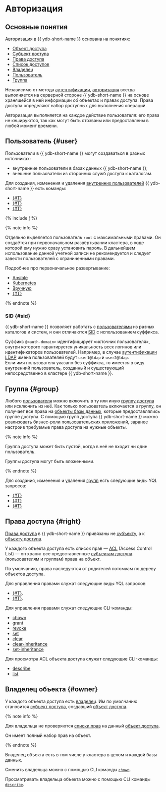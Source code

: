 # Авторизация

## Основные понятия

Авторизация в {{ ydb-short-name }} основана на понятиях:

* [Объект доступа](../concepts/glossary.md#access-object)
* [Субъект доступа](../concepts/glossary.md#access-subject)
* [Права доступа](../concepts/glossary.md#access-right)
* [Список доступов](../concepts/glossary.md#access-acl)
* [Владелец](../concepts/glossary.md#access-owner)
* [Пользователь](../concepts/glossary.md#access-user)
* [Группа](../concepts/glossary.md#access-group)

Независимо от метода [аутентификации](https://ru.wikipedia.org/wiki/Аутентификация), [авторизация](https://ru.wikipedia.org/wiki/Авторизация) всегда выполняется на серверной стороне {{ ydb-short-name }} на основе хранящейся в ней информации об объектах и правах доступа. Права доступа определяют набор доступных для выполнения операций.

Авторизация выполняется на каждое действие пользователя: его права не кешируются, так как могут быть отозваны или предоставлены в любой момент времени.

## Пользователь {#user}

Пользователи в {{ ydb-short-name }} могут создаваться в разных источниках:

- внутренние пользователи в базах данных {{ ydb-short-name }};
- внешние пользователи из сторонних служб доступа к каталогам.

Для создания, изменения и удаления [внутренних пользователей](../concepts/glossary.md#access-user) {{ ydb-short-name }} есть команды:

* [{#T}](../yql/reference/syntax/create-user.md)
* [{#T}](../yql/reference/syntax/alter-user.md)
* [{#T}](../yql/reference/syntax/drop-user.md)

{% include [!](../_includes/do-not-create-users-in-ldap.md) %}

{% note info %}

Отдельно выделяется пользователь `root` с максимальными правами. Он создаётся при первоначальном развёртывании кластера, в ходе которой ему нужно сразу установить пароль. В дальнейшем использование данной учетной записи не рекомендуется и следует завести пользователей с ограниченными правами.

Подробнее про первоначальное развертывание:

* [Ansible](../devops/ansible/initial-deployment.md)
* [Kubernetes](../devops/kubernetes/initial-deployment.md)
* [Вручную](../devops/manual/initial-deployment.md)
* [{#T}](./builtin-security.md)

{% endnote %}

### SID {#sid}

{{ ydb-short-name }} позволяет работать с [пользователями](../concepts/glossary.md#access-user) из разных каталогов и систем, и они отличаются [SID](../concepts/glossary.md#access-sid) с использованием суффикса.

Суффикс `@<auth-domain>` идентифицирует «источник пользователя», внутри которого гарантируется уникальность всех логинов или идентификаторов пользователей. Например, в случае [аутентификации LDAP](authentication.md#ldap-auth-provider) имена пользователей будут `user1@ldap` и `user2@ldap`.<br/>
Если имя пользователя указано без суффикса, то имеется в виду внутренний пользователь, созданный и существующий непосредственно в кластере {{ ydb-short-name }}.

## Группа {#group}

Любого [пользователя](../concepts/glossary.md#access-user) можно включить в ту или иную [группу доступа](../concepts/glossary.md#access-group) или исключить из неё. Как только пользователь включается в группу, он получает все права на [объекты базы данных](../concepts/glossary.md#access-object), которые предоставлялись группе доступа.
С помощью групп доступа {{ ydb-short-name }} можно реализовать бизнес-роли пользовательских приложений, заранее настроив требуемые права доступа на нужные объекты.

{% note info %}

Группа доступа может быть пустой, когда в неё не входит ни один пользователь.

Группы доступа могут быть вложенными.

{% endnote %}

Для создания, изменения и удаления [групп](../concepts/glossary.md#access-group) есть следующие виды YQL запросов:

* [{#T}](../yql/reference/syntax/create-group.md)
* [{#T}](../yql/reference/syntax/alter-group.md)
* [{#T}](../yql/reference/syntax/drop-group.md)

## Права доступа {#right}

[Права доступа](../concepts/glossary.md#access-right) в {{ ydb-short-name }} привязаны не [субъекту](../concepts/glossary.md#access-subject), а к [объекту доступа](../concepts/glossary.md#access-object).

У каждого объекта доступа есть список прав — [ACL](../concepts/glossary.md#access-acl) (Access Control List) — он хранит все предоставленные [субъектам доступа](../concepts/glossary.md#subject) (пользователям и группам) права на объект.

По умолчанию, права наследуются от родителей потомкам по дереву объектов доступа.

Для управления правами служат следующие виды YQL запросов:

* [{#T}](../yql/reference/syntax/grant.md).
* [{#T}](../yql/reference/syntax/revoke.md).

Для управления правами служат следующие CLI-команды:

* [chown](../reference/ydb-cli/commands/scheme-permissions.md#chown)
* [grant](../reference/ydb-cli/commands/scheme-permissions.md#grant-revoke)
* [revoke](../reference/ydb-cli/commands/scheme-permissions.md#grant-revoke)
* [set](../reference/ydb-cli/commands/scheme-permissions.md#set)
* [clear](../reference/ydb-cli/commands/scheme-permissions.md#clear)
* [clear-inheritance](../reference/ydb-cli/commands/scheme-permissions.md#clear-inheritance)
* [set-inheritance](../reference/ydb-cli/commands/scheme-permissions.md#set-inheritance)

Для просмотра ACL объекта доступа служат следующие CLI-команды:

* [describe](../reference/ydb-cli/commands/scheme-describe.md)
* [list](../reference/ydb-cli/commands/scheme-permissions.md#list)

## Владелец объекта {#owner}

У каждого объекта доступа есть [владелец](../concepts/glossary.md#access-owner). Им по умолчанию становится [субъект доступа](../concepts/glossary.md#access-subject), создавший [объект доступа](../concepts/glossary.md#access-object).

{% note info %}

Для владельца не проверяются [списки прав](../concepts/glossary.md#access-control-list) на данный [объект доступа](../concepts/glossary.md#access-object).

Он имеет полный набор прав на объект.

{% endnote %}

Владелец объекта есть в том числе у кластера в целом и каждой базы данных.

Сменить владельца можно с помощью CLI команды [`chown`](../reference/ydb-cli/commands/scheme-permissions.md#chown).

Просматривать владельца объекта можно с помощью CLI команды [`describe`](../reference/ydb-cli/commands/scheme-describe.md).

